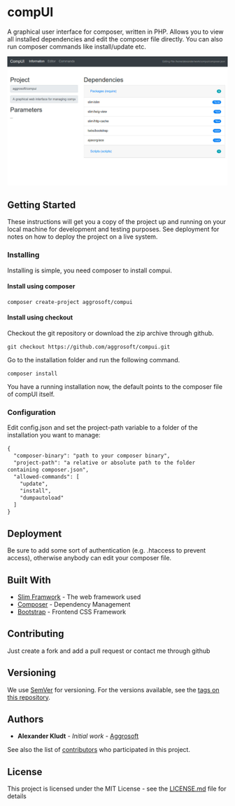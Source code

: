 # compUI

A graphical user interface for composer, written in PHP. Allows you to view all installed dependencies and edit the composer file directly. You can also run composer commands like install/update etc.

![Screenshot](/docs/screen.jpg?raw=true "Optional Title")

## Getting Started

These instructions will get you a copy of the project up and running on your local machine for development and testing purposes. See deployment for notes on how to deploy the project on a live system.

### Installing

Installing is simple, you need composer to install compui.

#### Install using composer

```
composer create-project aggrosoft/compui
```

#### Install using checkout

Checkout the git repository or download the zip archive through github. 

```
git checkout https://github.com/aggrosoft/compui.git
```

Go to the installation folder and run the following command.

```
composer install
```

You have a running installation now, the default points to the composer file of compUI itself.

### Configuration
Edit config.json and set the project-path variable to a folder of the installation you want to manage:

```
{
  "composer-binary": "path to your composer binary",
  "project-path": "a relative or absolute path to the folder containing composer.json",
  "allowed-commands": [
    "update",
    "install",
    "dumpautoload"
  ]
}
```

## Deployment

Be sure to add some sort of authentication (e.g. .htaccess to prevent access), otherwise
anybody can edit your composer file.

## Built With

* [Slim Framwork](http://www.slimframework.com/) - The web framework used
* [Composer](https://getcomposer.org/) - Dependency Management
* [Bootstrap](https://getbootstrap.com/) - Frontend CSS Framework

## Contributing

Just create a fork and add a pull request or contact me through github

## Versioning

We use [SemVer](http://semver.org/) for versioning. For the versions available, see the [tags on this repository](https://github.com/aggrosoft/compui/tags). 

## Authors

* **Alexander Kludt** - *Initial work* - [Aggrosoft](https://github.com/aggrosoft)

See also the list of [contributors](https://github.com/aggrosoft/compui/contributors) who participated in this project.

## License

This project is licensed under the MIT License - see the [LICENSE.md](LICENSE.md) file for details
